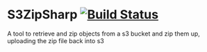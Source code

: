 # S3ZipSharp [![Build Status](https://travis-ci.org/SeanoNET/S3ZipSharp.svg?branch=master)](https://travis-ci.org/SeanoNET/S3ZipSharp)
A tool to retrieve and zip objects from a s3 bucket and zip them up, uploading the zip file back into s3

